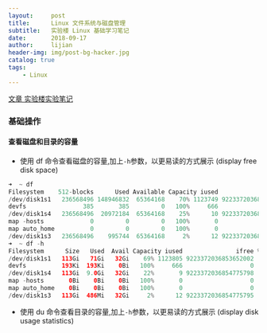 ```yaml
---
layout:     post
title:      Linux 文件系统与磁盘管理
subtitle:   实验楼 Linux 基础学习笔记
date:       2018-09-17
author:     lijian
header-img: img/post-bg-hacker.jpg
catalog: true
tags:
    - Linux
---
```


[文章 实验楼实验笔记](https://www.shiyanlou.com/courses/1/labs/62/document/)

### 基础操作
#### 查看磁盘和目录的容量
* 使用 df 命令查看磁盘的容量,加上`-h`参数，以更易读的方式展示 (display free disk space)
```java
➜  ~ df
Filesystem    512-blocks      Used Available Capacity iused               ifree %iused  Mounted on
/dev/disk1s1   236568496 148946832  65364168    70% 1123749 9223372036853652058    0%   /
devfs                385       385         0   100%     666                   0  100%   /dev
/dev/disk1s4   236568496  20972184  65364168    25%      10 9223372036854775797    0%   /private/var/vm
map -hosts             0         0         0   100%       0                   0  100%   /net
map auto_home          0         0         0   100%       0                   0  100%   /home
/dev/disk1s3   236568496    995744  65364168     2%      12 9223372036854775795    0%   /Volumes/Recovery
➜  ~ df -h
Filesystem      Size   Used  Avail Capacity iused               ifree %iused  Mounted on
/dev/disk1s1   113Gi   71Gi   32Gi    69% 1123805 9223372036853652002    0%   /
devfs          193Ki  193Ki    0Bi   100%     666                   0  100%   /dev
/dev/disk1s4   113Gi  9.0Gi   32Gi    22%       9 9223372036854775798    0%   /private/var/vm
map -hosts       0Bi    0Bi    0Bi   100%       0                   0  100%   /net
map auto_home    0Bi    0Bi    0Bi   100%       0                   0  100%   /home
/dev/disk1s3   113Gi  486Mi   32Gi     2%      12 9223372036854775795    0%   /Volumes/Recovery
```
* 使用 du 命令查看目录的容量,加上`-h`参数，以更易读的方式展示 (display disk usage statistics)

